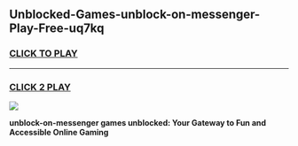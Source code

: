 
## Unblocked-Games-unblock-on-messenger-Play-Free-uq7kq
<h3>
<a href="https://premium76.site?title=unblock-on-messenger&ref=21A">CLICK TO PLAY</a></h3>
<hr>

<h3>
<a href="https://premium76.site?title=unblock-on-messenger&ref=21A">CLICK 2 PLAY</a>
  
</h3>

<a href="https://premium76.site?title=unblock-on-messenger&ref=21A"><img src="https://clearcache.store/games.png"></a>


**unblock-on-messenger games unblocked: Your Gateway to Fun and Accessible Online Gaming**
